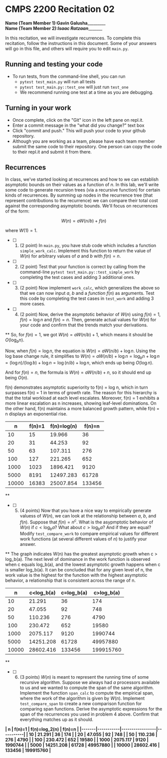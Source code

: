# CMPS 2200  Recitation 02

**Name (Team Member 1):**________Gavin Galusha_________________  
**Name (Team Member 2):**_________Isaac Ratzaan________________

In this recitation, we will investigate recurrences. 
To complete this recitation, follow the instructions in this document. Some of your answers will go in this file, and others will require you to edit `main.py`.



## Running and testing your code
- To run tests, from the command-line shell, you can run
  + `pytest test_main.py` will run all tests
  + `pytest test_main.py::test_one` will just run `test_one`
  + We recommend running one test at a time as you are debugging.

## Turning in your work

- Once complete, click on the "Git" icon in the left pane on repl.it.
- Enter a commit message in the "what did you change?" text box
- Click "commit and push." This will push your code to your github repository.
- Although you are working as a team, please have each team member submit the same code to their repository. One person can copy the code to their repl.it and submit it from there.

## Recurrences

In class, we've started looking at recurrences and how to we can establish asymptotic bounds on their values as a function of $n$. In this lab, we'll write some code to generate recursion trees (via a recursive function) for certain kinds of recurrences. By summing up nodes in the recurrence tree (that represent contributions to the recurrence) we can compare their total cost against the corresponding asymptotic bounds. We'll focus on  recurrences of the form:

$$ W(n) = aW(n/b) + f(n) $$

where $W(1) = 1$.

- [ ] 1. (2 point) In `main.py`, you have stub code which includes a function `simple_work_calc`. Implement this function to return the value of $W(n)$ for arbitrary values of $a$ and $b$ with $f(n)=n$.

- [ ] 2. (2 point) Test that your function is correct by calling from the command-line `pytest test_main.py::test_simple_work` by completing the test cases and adding 3 additional ones.

- [ ] 3. (2 point) Now implement `work_calc`, which generalizes the above so that we can now input $a$, $b$ and a *function* $f(n)$ as arguments. Test this code by completing the test cases in `test_work` and adding 3 more cases.

- [ ] 4. (2 point) Now, derive the asymptotic behavior of $W(n)$ using $f(n) = 1$, $f(n) = \log n$ and $f(n) = n$. Then, generate actual values for $W(n)$ for your code and confirm that the trends match your derivations.

**
So, for $f(n) = 1$, we got $W(n) = aW(n/b) + 1$, which means it should be $O(\log_b n)$.

Now, when $f(n) = \log n$, the equation is $W(n) = aW(n/b) + \log n$. Using the log base change rule, it simplifies to $W(n) = aW(n/b) + \log n = \log_b n + \log n = (\log n)/(\log b) + \log n = \log (n/b) + \log n$, which ends up being $O(\log n)$.

And for $f(n) = n$, the formula is $W(n) = aW(n/b) + n$, so it should end up being $O(n)$.

f(n) demonstrates asymptotic superiority to f(n) = log n, which in turn surpasses f(n) = 1 in terms of growth rate. The reason for this hierarchy is that the total workload at each level escalates. Moreover, f(n) = 1 exhibits a more linear escalation as n increases, showing leaf-level dominations. On the other hand, f(n) maintains a more balanced growth pattern, while f(n) = n displays an exponential rise.

|     n |   f(n)=1 |   f(n)=log(n) |   f(n)=n |
|-------|----------|---------------|----------|
|    10 |       15 |        19.966 |       36 |
|    20 |       31 |        44.253 |       92 |
|    50 |       63 |       107.311 |      276 |
|   100 |      127 |       221.265 |      652 |
|  1000 |     1023 |      1896.421 |     9120 |
|  5000 |     8191 |     12497.283 |    61728 |
| 10000 |    16383 |     25007.854 |   133456 |

**


- [ ] 5. (4 points) Now that you have a nice way to empirically generate valuess of $W(n)$, we can look at the relationship between $a$, $b$, and $f(n)$. Suppose that $f(n) = n^c$. What is the asypmptotic behavior of $W(n)$ if $c < \log_b a$? What about $c > \log_b a$? And if they are equal? Modify `test_compare_work` to compare empirical values for different work functions (at several different values of $n$) to justify your answer.

**
The graph indicates W(n) has the greatest asymptotic growth when c > log_b(a). The next level of dominance in the work function is observed when c equals log_b(a), and the lowest asymptotic growth happens when c is smaller log_b(a). It can be concluded that for any given level of n, the work value is the highest for the function with the highest asymptotic behavior, a relationship that is consistent across the range of n.


|     n |   c<log_b(a) |   c=log_b(a) |   c>log_b(a) |
|-------|--------------|--------------|--------------|
|    10 |       21.291 |           36 |          174 |
|    20 |       47.055 |           92 |          748 |
|    50 |      110.236 |          276 |         4790 |
|   100 |      230.472 |          652 |        19580 |
|  1000 |     2075.117 |         9120 |      1990744 |
|  5000 |    14251.208 |        61728 |     49957880 |
| 10000 |    28602.416 |       133456 |    199915760 |
**
- [ ] 6. (3 points) $W(n)$ is meant to represent the running time of some recursive algorithm. Suppose we always had $a$ processors available to us and we wanted to compute the span of the same algorithm. Implement the function `span_calc` to compute the empirical span, where the work of the algorithm is given by $W(n)$. Implement `test_compare_span` to create a new comparison function for comparing span functions. Derive the asymptotic expressions for the span of the recurrences you used in problem 4 above. Confirm that everything matches up as it should. 


**|     n |    f(n)=1 |   f(n)=log_2(n) |    f(n)=n |
|-------|-----------|-----------------|-----------|
|    10 |    21.291 |              36 |       174 |
|    20 |    47.055 |              92 |       748 |
|    50 |   110.236 |             276 |      4790 |
|   100 |   230.472 |             652 |     19580 |
|  1000 |  2075.117 |            9120 |   1990744 |
|  5000 | 14251.208 |           61728 |  49957880 |
| 10000 | 28602.416 |          133456 | 199915760 |**
